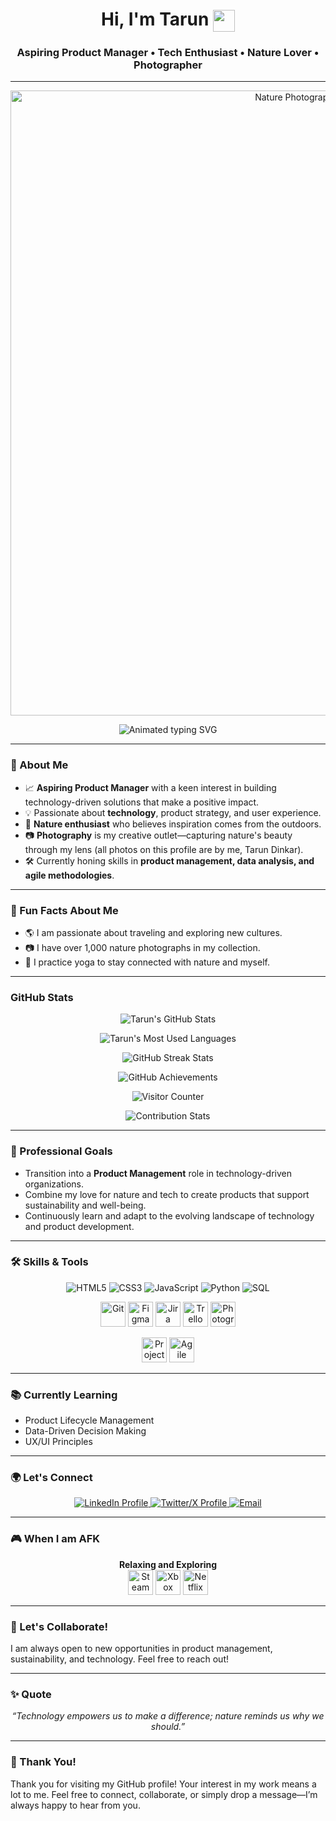 <!-- Profile README for Tarund007 -->

<h1 align="center">
  Hi, I'm Tarun 
  <img src="https://media.giphy.com/media/hvRJCLFzcasrR4ia7z/giphy.gif" width="35" style="vertical-align:middle"/>
</h1>
<h3 align="center">
  <b>Aspiring Product Manager &bull; Tech Enthusiast &bull; Nature Lover &bull; Photographer</b>
</h3>

---

<p align="center">
  <img src="https://github.com/user-attachments/assets/7c7dc38a-0fc6-43e6-9305-071ebbfa9fc6" alt="Nature Photograph by Tarun Dinkar" width="1000"/>
</p>

<p align="center">
  <img src="https://readme-typing-svg.demolab.com?font=Fira+Code&duration=3000&pause=800&color=1B9A59&center=true&vCenter=true&multiline=true&width=700&height=60&lines=Aspiring+Product+Manager;Technology+Enthusiast;Nature+Lover;Photographer;Lifelong+Learner" alt="Animated typing SVG" />
</p>

---

### 🌱 About Me

- 📈 **Aspiring Product Manager** with a keen interest in building technology-driven solutions that make a positive impact.
- 💡 Passionate about **technology**, product strategy, and user experience.
- 🌳 **Nature enthusiast** who believes inspiration comes from the outdoors.
- 📷 **Photography** is my creative outlet—capturing nature's beauty through my lens (all photos on this profile are by me, Tarun Dinkar).
- 🛠️ Currently honing skills in **product management, data analysis, and agile methodologies**.

---

### 🎉 Fun Facts About Me
- 🌎 I am passionate about traveling and exploring new cultures.
- 📷 I have over 1,000 nature photographs in my collection.
- 🧘 I practice yoga to stay connected with nature and myself.

---

### GitHub Stats

<p align="center">
  <img src="https://github-readme-stats.vercel.app/api?username=Tarund007&show_icons=true&theme=radical&bg_color=30,e96443,904e95&title_color=fff&text_color=fff" alt="Tarun's GitHub Stats"/>
</p>

<p align="center">
  <img src="https://github-readme-stats.vercel.app/api/top-langs?username=Tarund007&layout=compact&theme=radical" alt="Tarun's Most Used Languages"/>
</p>

<p align="center">
  <img src="https://github-readme-streak-stats.herokuapp.com?user=Tarund007&theme=radical" alt="GitHub Streak Stats"/>
</p>

<p align="center">
  <img src="https://github-profile-trophy.vercel.app/?username=Tarund007&theme=radical" alt="GitHub Achievements"/>
</p>

<p align="center">
  <img src="https://komarev.com/ghpvc/?username=Tarund007&style=flat-square&color=blue" alt="Visitor Counter"/>
</p>

<p align="center">
  <img src="https://github-contribution-stats.vercel.app/api/?username=Tarund007&theme=radical" alt="Contribution Stats"/>
</p>

---

### 💼 Professional Goals

- Transition into a **Product Management** role in technology-driven organizations.
- Combine my love for nature and tech to create products that support sustainability and well-being.
- Continuously learn and adapt to the evolving landscape of technology and product development.

---

### 🛠️ Skills & Tools

<p align="center">
  <img src="https://img.shields.io/badge/HTML5-E34F26?style=for-the-badge&logo=html5&logoColor=white" alt="HTML5"/>
  <img src="https://img.shields.io/badge/CSS3-1572B6?style=for-the-badge&logo=css3&logoColor=white" alt="CSS3"/>
  <img src="https://img.shields.io/badge/JavaScript-F7DF1E?style=for-the-badge&logo=javascript&logoColor=black" alt="JavaScript"/>
  <img src="https://img.shields.io/badge/Python-3776AB?style=for-the-badge&logo=python&logoColor=white" alt="Python"/>
  <img src="https://img.shields.io/badge/SQL-4479A1?style=for-the-badge&logo=postgresql&logoColor=white" alt="SQL"/>
</p>

<p align="center">
  <img src="https://img.icons8.com/color/48/000000/git.png" alt="Git" width="40"/>
  <img src="https://img.icons8.com/color/48/000000/figma.png" alt="Figma" width="40"/>
  <img src="https://img.icons8.com/color/48/000000/jira.png" alt="Jira" width="40"/>
  <img src="https://img.icons8.com/color/48/000000/trello.png" alt="Trello" width="40"/>
  <img src="https://img.icons8.com/color/48/000000/camera.png" alt="Photography Tools" width="40"/>
</p>

<p align="center">
  <img src="https://img.icons8.com/fluency/48/000000/project-management.png" alt="Project Management" width="40"/>
  <img src="https://img.icons8.com/color/48/000000/agile.png" alt="Agile Methodology" width="40"/>
</p>

---

### 📚 Currently Learning

- Product Lifecycle Management
- Data-Driven Decision Making
- UX/UI Principles

---

### 🌍 Let's Connect

<p align="center">
  <a href="https://linkedin.com/in/tarun-dinkar-14a5ba252/">
    <img src="https://img.shields.io/badge/LinkedIn-0A66C2?style=for-the-badge&logo=linkedin&logoColor=white" alt="LinkedIn Profile"/>
  </a>
  <a href="https://x.com/TarunD15414565">
    <img src="https://img.shields.io/badge/Twitter-1DA1F2?style=for-the-badge&logo=twitter&logoColor=white" alt="Twitter/X Profile"/>
  </a>
  <a href="mailto:dinkartarun00@gmail.com">
    <img src="https://img.shields.io/badge/Email-dinkartarun00@gmail.com-D14836?style=for-the-badge&logo=gmail&logoColor=white" alt="Email"/>
  </a>
</p>

---

### 🎮 When I am AFK

<p align="center">
  <b>Relaxing and Exploring</b><br>
  <img src="https://img.icons8.com/color/48/000000/steam.png" alt="Steam" width="40"/>
  <img src="https://img.icons8.com/color/48/000000/xbox.png" alt="Xbox" width="40"/>
  <img src="https://img.icons8.com/color/48/000000/netflix.png" alt="Netflix" width="40"/>
</p>

---

### 🤝 Let's Collaborate!
I am always open to new opportunities in product management, sustainability, and technology. Feel free to reach out!

---

### ✨ Quote

<p align="center">
  <i>“Technology empowers us to make a difference; nature reminds us why we should.”</i>
</p>

---

### 🙏 Thank You!
Thank you for visiting my GitHub profile! Your interest in my work means a lot to me. Feel free to connect, collaborate, or simply drop a message—I’m always happy to hear from you.
